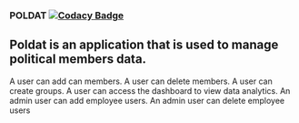 ### POLDAT [![Codacy Badge](https://api.codacy.com/project/badge/Grade/80fbd568e46940fbb436f7f02f60640f)](https://app.codacy.com/manual/Tundeh/Poldat_Client?utm_source=github.com&utm_medium=referral&utm_content=Tundeh/Poldat_Client&utm_campaign=Badge_Grade_Dashboard)

## Poldat is an application that is used to manage political members data.

A user can add can members.
A user can delete members.
A user can create groups.
A user can access the dashboard to view data analytics.
An admin user can add employee users.
An admin user can delete employee users
